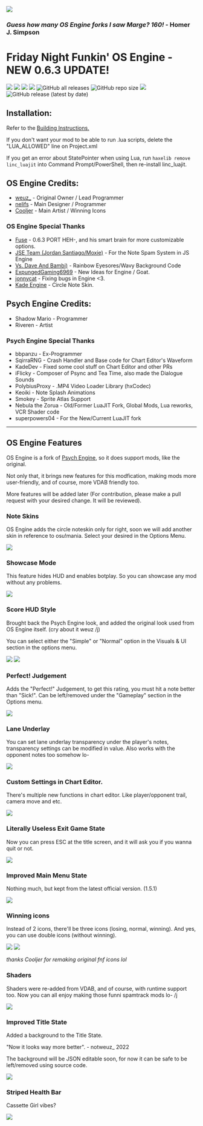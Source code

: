 ![](https://pbs.twimg.com/media/GUgvjl2XoAA7nyC?format=jpg&name=small)
### *Guess how many OS Engine forks I saw Marge? 160!* - Homer J. Simpson

# Friday Night Funkin' OS Engine - NEW 0.6.3 UPDATE!
![](https://img.shields.io/github/issues/FuseIsHere813/FNF-OSEngine-New) ![](https://img.shields.io/github/forks/FuseIsHere813/FNF-OSEngine-New) ![](https://img.shields.io/github/stars/FuseIsHere813/FNF-OSEngine-New) ![](https://img.shields.io/github/license/FuseIsHere813/FNF-OSEngine-New) ![GitHub all releases](https://img.shields.io/github/downloads/FuseIsHere813/FNF-OSEngine-New/total) ![GitHub repo size](https://img.shields.io/github/repo-size/FuseIsHere813/FNF-OSEngine-New) ![](https://img.shields.io/github/contributors/FuseIsHere813/FNF-OSEngine-New) ![GitHub release (latest by date)](https://img.shields.io/github/downloads/FuseIsHere813/FNF-OSEngine-New/latest/total)

## Installation:

Refer to the [Building Instructions.](https://github.com/FuseIsHere813/FNF-OSEngine-New/wiki/Library-Versions)

If you don't want your mod to be able to run .lua scripts, delete the "LUA_ALLOWED" line on Project.xml

If you get an error about StatePointer when using Lua, run `haxelib remove linc_luajit` into Command Prompt/PowerShell, then re-install linc_luajit.

## OS Engine Credits:
* [weuz_](https://github.com/notweuz) - Original Owner / Lead Programmer
* [nelifs](https://github.com/nelifs) - Main Designer / Programmer
* [Cooljer](https://github.com/cooljer) - Main Artist / Winning Icons

### OS Engine Special Thanks
* [Fuse](https://github.com/FuseIsHere813) - 0.6.3 PORT HEH-, and his smart brain for more customizable options.
* [JSE Team (Jordan Santiago/Moxie)](https://github.com/JordanSantiagoYT/FNF-JS-Engine) - For the Note Spam System in JS Engine
* [Vs. Dave And Bambi)](https://twitter.com/vsdaveandbambi) - Rainbow Eyesores/Wavy Background Code
* [ExpungedGaming6969](youtube.com/@ExpungedGaming6969) - New Ideas for Engine / Goat.
* [jonnycat](https://github.com/McJonnycat) - Fixing bugs in Engine <3.
* [Kade Engine](https://gamebanana.com/mods/44291) - Circle Note Skin.

## Psych Engine Credits:
* Shadow Mario - Programmer
* Riveren - Artist

### Psych Engine Special Thanks
* bbpanzu - Ex-Programmer
* SqirraRNG - Crash Handler and Base code for Chart Editor's Waveform
* KadeDev - Fixed some cool stuff on Chart Editor and other PRs
* iFlicky - Composer of Psync and Tea Time, also made the Dialogue Sounds
* PolybiusProxy - .MP4 Video Loader Library (hxCodec)
* Keoiki - Note Splash Animations
* Smokey - Sprite Atlas Support
* Nebula the Zorua - Old/Former LuaJIT Fork, Global Mods, Lua reworks, VCR Shader code
* superpowers04 - For the New/Current LuaJIT fork
_____________________________________

## OS Engine Features

OS Engine is a fork of [Psych Engine](https://github.com/shadowmario/psychengine/tag/0.6.2), so it does support mods, like the original.

Not only that, it brings new features for this modfication, making mods more user-friendly, and of course, more VDAB friendly too.

More features will be added later (For contribution, please make a pull request with your desired change. It will be reviewed).

### Note Skins
OS Engine adds the circle noteskin only for right, soon we will add another skin in reference to osu!mania.
Select your desired in the Options Menu.

![](./docs/img/osEngine/circle.png)

### Showcase Mode
This feature hides HUD and enables botplay. So you can showcase any mod without any problems.

![](./docs/img/osEngine/showcase.png)

### Score HUD Style
Brought back the Psych Engine look, and added the original look used from OS Engine itself.
(cry about it weuz /j)

You can select either the "Simple" or "Normal" option in the Visuals & UI section in the options menu.

![](./docs/img/osEngine/scoreHUD2.png)
![](./docs/img/osEngine/scoreHUD1.png)

### Perfect! Judgement
Adds the "Perfect!" Judgement, to get this rating, you must hit a note better than "Sick!".
Can be left/removed under the "Gameplay" section in the Options menu.

![](./docs/img/osEngine/perfect.png)

### Lane Underlay
You can set lane underlay transparency under the player's notes, transparency settings can be modified in value.
Also works with the opponent notes too somehow lo-

![](./docs/img/osEngine/underlayUGH.png)

### Custom Settings in Chart Editor.
There's multiple new functions in chart editor. Like player/opponent trail, camera move and etc.

![](./docs/img/osEngine/chartOptions.png)

### Literally Useless Exit Game State
Now you can press ESC at the title screen, and it will ask you if you wanna quit or not.

![](./docs/img/osEngine/gameExit.png)

### Improved Main Menu State

Nothing much, but kept from the latest official version. (1.5.1)

![](./docs/img/osEngine/mainMenu.png)

### Winning icons 
Instead of 2 icons, there'll be three icons (losing, normal, winning). And yes, you can use double icons (without winning).

![](./docs/img/osEngine/winIcon1.png)
![](./docs/img/osEngine/winIcon2.png)

*thanks Cooljer for remaking original fnf icons lol*

### Shaders
Shaders were re-added from VDAB, and of course, with runtime support too. Now you can all enjoy making those funni spamtrack mods lo- /j

![](./docs/img/osEngine/inGameExample.png)

### Improved Title State
Added a background to the Title State. 

"Now it looks way more better". - notweuz_ 2022

The background will be JSON editable soon, for now it can be safe to be left/removed using source code.

![](./docs/img/osEngine/title.png)

### Striped Health Bar
Cassette Girl vibes?

![](./docs/img/osEngine/strippedBar.png)
